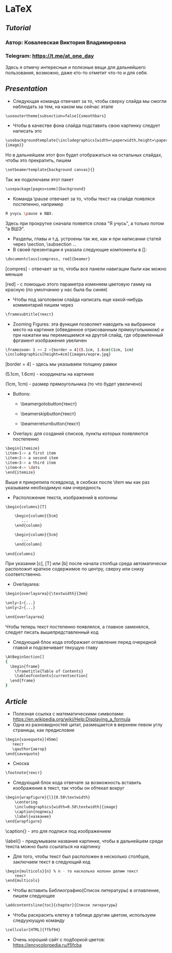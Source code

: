 # LaTeX

## _Tutorial_ 
### Автор: Ковалевская Виктория Владимировна
### Telegram: https://t.me/at_one_day

Здесь я отмечу интересные и полезные вещи для дальнейшего пользования, возможно, даже кто-то отметит что-то и для себя.

## _Presentation_

* Следующая команда отвечает за то, чтобы сверху слайда мы смогли наблюдать за тем, на каком мы сейчас этапе
```sh
\useoutertheme[subsection=false]{smoothbars}
```
* Чтобы в качестве фона слайда подставить свою картинку следует написать это
```sh
\usebackgroundtemplate{\includegraphics[width=\paperwidth,height=\paperheight]
{image}}
``` 
Но в дальнейшем этот фон будет отображаться на остальных слайдах, чтобы это прекратить, пишем
```sh
\setbeamertemplate{background canvas}{}
```
Так же подключаем этот пакет
```sh
\usepackage[pages=some]{background}
```
* Команда \pause отвечает за то, чтобы текст на слайде появляся постепенно, например
```sh
Я учусь \pause в ВШЭ.
```
Здесь при прокрутке сначала появятся слова "Я учусь", а только потом "в ВШЭ".
* Разделы, главы и т.д. устроены так же, как и при написании статей через \section, \subsection ...
* В своей презентации я указала следующие компоненты в []:
```sh
\documentclass[compress, red]{beamer}
```
[compres] - отвечает за то, чтобы все панели навигации были как можно меньше

[red] - с помощью этого параметра изменяем цветовую гамму на красную (по умолчанию у нас была бы синяя)
* Чтобы под заголовком слайда написать еще какой-нибудь комментарий пишем через 
```sh
\framesubtitle{текст}
```
* Zooming Figures: эта функция позволяет наводить на выбранное место на картинке (обведенное отрисованным прямоугольником) и при нажатии мы перемещаемся на другой слайд, где обрамленный фргамент изображения увеличен 
```sh
\framezoom< 1 >< 2 >[border = 4](5.1cm, 1.6cm)(1cm, 1cm) 
\includegraphics[height=4cm]{images/корги.jpg}
```
[border = 4] - здесь мы указываем толщину рамки

(5.1cm, 1.6cm) - координаты на картинке 

(1cm, 1cm) - размер прямоугольника (то что будет увеличено)

* Buttons:

  + \beamergotobutton{текст}

  + \beamerskipbutton{текст}

  + \beamerreturnbutton{текст}

* Overlays: для созданий списков, пункты которых появляются постепенно
```sh
\begin{itemize}
\item<1-> a first item
\item<2-> a second item
\item<3-> a third item
\item<4-> \dots
\end{itemize}
```
Выше я прикрепила псевдокод, в скобках после \item<n-> мы как раз указываем необходимую нам очередность
* Расположение текста, изображений в колонны:
```sh
\begin{columns}[T] 

    \begin{column}{5cm} 
       ...
    \end{column}

    \begin{column}{5cm} 
       ...
    \end{column}
    
\end{columns}
```
При указании [c], [T] или [b] после начала столбца среда автоматически расположит краткое содержимое по центру, сверху или снизу соответственно.
* Overlayarea:
```sh
\begin{overlayarea}{\textwidth}{3em}

\only<1>{...}
\only<2>{...}

\end{overlayarea}
```
Чтобы теперь текст постепенно появлялся, а главное заменялся, следует писать вышепредставленный код

* Следующий блок кода отображает оглавление перед очередной главой и подсвечивает текущую главу
```sh
\AtBeginSection[]
{
  \begin{frame}
    \frametitle{Table of Contents}
    \tableofcontents[currentsection]
  \end{frame}
}
```
## _Article_
* Полезная ссылка с математическими символами: https://en.wikipedia.org/wiki/Help:Displaying_a_formula
* Одна из разновидностей цитат, размещается в верхнем левом углу страницы, как предисловие 
```sh
\begin{savequote}[45mm]
   текст
   \qauthor{автор}
\end{savequote}
```
* Сноска
```sh
\footnote{текст}
```
* Следующий блок кода отвечате за возможность вставить изображение в текст, так чтобы он обтекал вокруг 
```sh
\begin{wrapfigure}{l}{0.50\textwidth}
    \centering
    \includegraphics[width=0.50\textwidth]{image}
    \caption{подпись}
    \label{название}
\end{wrapfigure}
```
\caption{} - это для подписи под изображением
  
\label{} - придумываем название картинке, чтобы в дальнейшем среди текста можно было ссылаться на картинку 
  
* Для того, чтобы текст был расположен в несколько столбцов, заключаем текст в следующий код
```sh
\begin{multicols}{n} % n - то насколько колонн делим текст
    текст
\end{multicols}
```
* Чтобы вставить Библиографию(Список литературы) в оглавление, пишем следующее 
```sh
\addcontentsline{toc}{chapter}{Список литературы}
```
  * Чтобы раскрасить клетку в таблице другим цветом, используем следууюущую команду
```sh
\cellcolor[HTML]{ffbf94}
```
* Очень хороший сайт с подборкой цветов: https://encycolorpedia.ru/f5fcba
